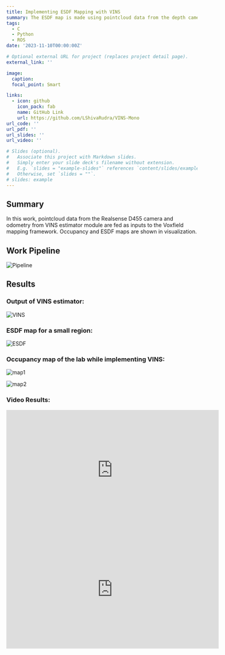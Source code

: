 ```yaml
---
title: Implementing ESDF Mapping with VINS
summary: The ESDF map is made using pointcloud data from the depth camera and rectified odometry from the VINS framework. Voxfield framework is utilized for this purpose
tags:
  - C
  - Python
  - ROS
date: '2023-11-10T00:00:00Z'

# Optional external URL for project (replaces project detail page).
external_link: ''

image:
  caption: 
  focal_point: Smart

links:
  - icon: github
    icon_pack: fab
    name: GitHub Link
    url: https://github.com/LShivaRudra/VINS-Mono
url_code: ''
url_pdf: ''
url_slides: ''
url_video: ''

# Slides (optional).
#   Associate this project with Markdown slides.
#   Simply enter your slide deck's filename without extension.
#   E.g. `slides = "example-slides"` references `content/slides/example-slides.md`.
#   Otherwise, set `slides = ""`.
# slides: example
---
```

## Summary

In this work, pointcloud data from the Realsense D455 camera and odometry from VINS estimator module are fed as inputs to the Voxfield mapping framework. Occupancy and ESDF maps are shown in visualization.

## Work Pipeline

![Pipeline](/images/Mapping/i.png)

## Results

### Output of VINS estimator:

![VINS](/images/Mapping/e.png)

### ESDF map for a small region:

![ESDF](/images/Mapping/f.png)

### Occupancy map of the lab while implementing VINS:

![map1](/images/Mapping/g.png)

![map2](/images/Mapping/h.png)

### Video Results:

<iframe width="560" height="315" src="https://www.youtube.com/embed/nKO_ds5VaFg?si=JZnoUhTXfWRBph9L" title="YouTube video player" frameborder="0" allow="accelerometer; autoplay; clipboard-write; encrypted-media; gyroscope; picture-in-picture; web-share" allowfullscreen></iframe>

<iframe width="560" height="315" src="https://www.youtube.com/embed/oRt61GfpLrM?si=BymV5UJi6bKZbzej" title="YouTube video player" frameborder="0" allow="accelerometer; autoplay; clipboard-write; encrypted-media; gyroscope; picture-in-picture; web-share" allowfullscreen></iframe>